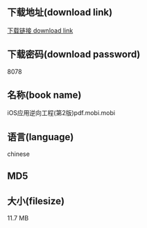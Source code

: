 ## 下载地址(download link)
[下载链接 download link](https://voluble-croquembouche-d321dc.netlify.app/?s=iOS%E5%BA%94%E7%94%A8%E9%80%86%E5%90%91%E5%B7%A5%E7%A8%8B%28%E7%AC%AC2%E7%89%88%29pdf.mobi)

## 下载密码(download password)
8078

## 名称(book name)
iOS应用逆向工程(第2版)pdf.mobi.mobi

## 语言(language)
chinese

## MD5


## 大小(filesize)
11.7 MB
